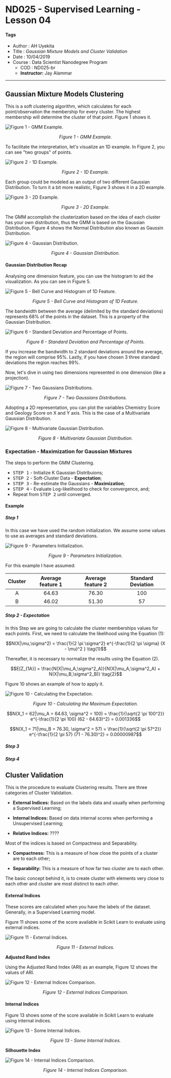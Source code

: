 # ND025 - Supervised Learning - Lesson 04

#### Tags
* Author : AH Uyekita
* Title  :  _Gaussian Mixture Models and Cluster Validation_
* Date   : 10/04/2019
* Course : Data Scientist Nanodegree Program
    * COD    : ND025-br
    * **Instructor:** Jay Alammar

***

## Gaussian Mixture Models Clustering

This is a soft clustering algorithm, which calculates for each point/observation the membership for every cluster. The highest membership will determine the cluster of that point. Figure 1 shows it.

![Figure 1 - GMM Example.](01-img/nd025_c3_l04_01.png)

<em><center>Figure 1 - GMM Example.</center></em>

To facilitate the interpretation, let's visualize an 1D example. In Figure 2, you can see "two groups" of points.

![Figure 2 - 1D Example.](01-img/nd025_c3_l04_02.png)

<em><center>Figure 2 - 1D Example.</center></em>

Each group could be modeled as an output of two different Gaussian Distribution. To turn it a bit more realistic, Figure 3 shows it in a 2D example.

![Figure 3 - 2D Example.](01-img/nd025_c3_l04_03.png)

<em><center>Figure 3 - 2D Example.</center></em>

The GMM accomplish the clusterization based on the idea of each cluster has your own distribution, thus the GMM is based on the Gaussian Distribution. Figure 4 shows the Normal Distribution also known as Gaussin Distribution.

![Figure 4 - Gaussian Distribution.](01-img/nd025_c3_l04_04.png)

<em><center>Figure 4 - Gaussian Distribution.</center></em>

#### Gaussian Distribution Recap

Analysing one dimension feature, you can use the histogram to aid the visualization. As you can see in Figure 5.

![Figure 5 - Bell Curve and Histogram of 1D Feature.](01-img/nd025_c3_l04_05.png)

<em><center>Figure 5 - Bell Curve and Histogram of 1D Feature.</center></em>

The bandwidth between the average (delimited by the standard deviations) represents 68% of the points in the dataset. This is a property of the Gaussian Distribution.

![Figure 6 - Standard Deviation and Percentage of Points.](01-img/nd025_c3_l04_06.png)

<em><center>Figure 6 - Standard Deviation and Percentage of Points.</center></em>

If you increase the bandwidth to 2 standard deviations around the average, the region will comprise 95%. Lastly, if you have chosen 3 three standard deviations the region reaches 99%.

Now, let's dive in using two dimensions represented in one dimension (like a projection).

![Figure 7 - Two Gaussians Distributions.](01-img/nd025_c3_l04_07.png)

<em><center>Figure 7 - Two Gaussians Distributions.</center></em>

Adopting a 2D representation, you can plot the variables Chemistry Score and Geology Score on X and Y axis. This is the case of a Multivariate Gaussian Distribution.

![Figure 8 - Multivariate Gaussian Distribution.](01-img/nd025_c3_l04_08.png)

<em><center>Figure 8 - Multivariate Gaussian Distribution.</center></em>


### Expectation - Maximization for Gaussian Mixtures

The steps to perform the GMM Clustering.

* <kbd>STEP 1</kbd> - Initialize K Gaussian Distribuions;
* <kbd>STEP 2</kbd> - Soft-Cluster Data - **Expectation**;
* <kbd>STEP 3</kbd> - Re-estimate the Gaussians - **Maximization**;
* <kbd>STEP 4</kbd> - Evaluate Log-likelihood to check for convergence, and;
* Repeat from <kbd>STEP 2</kbd> until converged.

#### Example

##### Step 1

In this case we have used the random initialization. We assume some values to use as averages and standard deviations.

![Figure 9 - Parameters Initialization.](01-img/nd025_c3_l04_09.png)

<em><center>Figure 9 - Parameters Initialization.</center></em>

For this example I have assumed:

|Cluster|Average feature 1|Average feature 2|Standard Deviation|
|:-:    |:-:              |:-:              |:-:               |
|A      |64.63            |76.30            |100               |
|B      |46.02            |51.30            |57                |

##### Step 2 - Expectation

In this Step we are going to calculate the cluster memberships values for each points. First, we need to calculate the likelihood using the Equation (1):

$$N(X|\mu,\sigma^2) = \frac{1}{2 \pi \sigma^2} e^{-\frac{1}{2 \pi \sigma} (X - \mu)^2 } \tag{1}$$

Thereafter, it is necessary to normalize the results using the Equation (2).

$$E[Z_{1A}] = \frac{N(X|\mu_A,\sigma^2_A)}{N(X|\mu_A,\sigma^2_A) + N(X|\mu_B,\sigma^2_B)} \tag{2}$$

Figure 10 shows an example of how to apply it.

![Figure 10 - Calculating the Expectation.](01-img/nd025_c3_l04_10.png)

<em><center>Figure 10 - Calculating the Maximum Expectation.</center></em>



$$N(X_1 = 62|\mu_A = 64.63, \sigma^2 = 100) = \frac{1}{\sqrt{2 \pi 100^2}} e^{-\frac{1}{2 \pi 100} (62 - 64.63)^2} = 0.001336$$

$$N(X_1 = 71|\mu_B = 76.30, \sigma^2 = 57) = \frac{1}{\sqrt{2 \pi 57^2}} e^{-\frac{1}{2 \pi 57} (71 - 76.30)^2} = 0.00000987$$



##### Step 3



##### Step 4






## Cluster Validation

This is the procedure to evaluate Clustering results. There are three categories of Cluster Validation.

* **External Indices:** Based on the labels data and usually when performing a Supervised Learning;

* **Internal Indices:** Based on data internal scores when performing a Unsupervised Learning;

* **Relative Indices:** ????

Most of the indices is based on Compactness and Separability.

* **Compactness:** This is a measure of how close the points of a cluster are to each other;

* **Separability:** This is a measure of how far two cluster are to each other.

The basic concept behind it, is to create cluster with elements very close to each other and cluster are most distinct to each other.

#### External Indices

These scores are calculated when you have the labels of the dataset. Generally, in a Supervised Learning model.

Figure 11 shows some of the score available in Scikit Learn to evaluate using external indices.

![Figure 11 - External Indices.](01-img/nd025_c3_l04_11.png)

<em><center>Figure 11 - External Indices.</center></em>

**Adjusted Rand Index**

Using the Adjusted Rand Index (ARI) as an example, Figure 12 shows the values of ARI.

![Figure 12 - External Indices Comparison.](01-img/nd025_c3_l04_12.png)

<em><center>Figure 12 - External Indices Comparison.</center></em>

#### Internal Indices

Figure 13 shows some of the score available in Scikit Learn to evaluate using internal indices.

![Figure 13 - Some Internal Indices.](01-img/nd025_c3_l04_13.png)

<em><center>Figure 13 - Some Internal Indices.</center></em>

**Silhouette Index**

![Figure 14 - Internal Indices Comparison.](01-img/nd025_c3_l04_14.png)

<em><center>Figure 14 - Internal Indices Comparison.</center></em>
